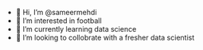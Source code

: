 - 👋 Hi, I’m @sameermehdi
- 👀 I’m interested in football
- 🌱 I’m currently learning data science
- 💞️ I’m looking to collobrate with a fresher data scientist

<!---
sameermehdi/sameermehdi is a ✨ special ✨ repository because its `README.md` (this file) appears on your GitHub profile.
You can click the Preview link to take a look at your changes.
--->
